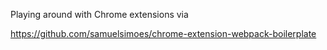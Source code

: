 Playing around with Chrome extensions via

https://github.com/samuelsimoes/chrome-extension-webpack-boilerplate
